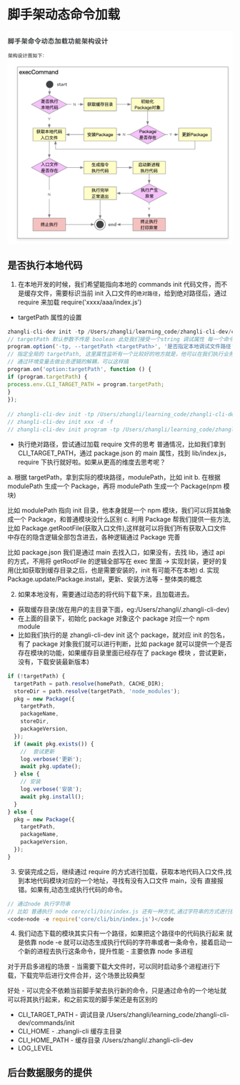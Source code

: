 # 脚手架动态命令加载

![脚手架命令动态加载功能架构设计](/images/脚手架命令动态加载功能架构设计%20.png)

## 是否执行本地代码

1.  在本地开发的时候，我们希望能指向本地的 commands init 代码文件，而不是缓存文件，需要标识当前 init 入口文件的<code>绝对路径</code>，给到绝对路径后，通过 require 来加载 require('xxxx/aaa/index.js')

- targetPath 属性的设置

```js
zhangli-cli-dev init -tp /Users/zhangli/learning_code/zhangli-cli-dev/commands/init -d
// targetPath 默认参数不传是 boolean 此处我们接受一个string 调试属性 每一个命令基本都可以指到本地去
program.option('-tp, --targetPath <targetPath>', '是否指定本地调试文件路径', '');
// 指定全局的 targetPath, 这里属性监听有一个比较好的地方就是，他可以在我们执行业务逻辑之前去执行
// 通过环境变量去做业务逻辑的解耦，可以这样搞
program.on('option:targetPath', function () {
if (program.targetPath) {
process.env.CLI_TARGET_PATH = program.targetPath;
}
});

// zhangli-cli-dev init -tp /Users/zhangli/learning_code/zhangli-cli-dev/commands/init -d
// zhangli-cli-dev init xxx -d -f
// zhangli-cli-dev init program -tp /Users/zhangli/learning_code/zhangli-cli-dev/commands/init -d -f

```

- 执行绝对路径，尝试通过加载 require 文件的思考
  普通情况，比如我们拿到 CLI_TARGET_PATH，通过 package.json 的 main 属性，找到 lib/index.js，require 下执行就好啦。如果从更高的维度去思考呢？

a. 根据 targetPath，拿到实际的模块路径，modulePath，比如 init
b. 在根据 modulePath 生成一个 Package，再将 modulePath 生成一个 Package(npm 模块)

比如 modulePath 指向 init 目录，他本身就是一个 npm 模块，我们可以将其抽象成一个 Package，和普通模块没什么区别
c. 利用 Package 帮我们提供一些方法,比如 Package.getRootFile(获取入口文件),这样就可以将我们所有获取入口文件中存在的隐含逻辑全部包含进去，各种逻辑通过 Package 完善

比如 package.json 我们是通过 main 去找入口，如果没有，去找 lib，通过 api 的方式，不用将 getRootFile 的逻辑全部写在 exec 里面 -> 实现封装，更好的复用(比如获取到缓存目录之后，也是需要安装的，init 有可能不在本地)
d. 实现 Package.update/Package.install，更新、安装方法等 - 整体类的概念

2.  如果本地没有，需要通过动态的将代码下载下来，且加载进去。

- 获取缓存目录(放在用户的主目录下面，eg:/Users/zhangli/.zhangli-cli-dev)
- 在上面的目录下，初始化 package 对象这个 package 对应一个 npm module
- 比如我们执行的是 zhangli-cli-dev init 这个 package，就对应 init 的包名，有了 package 对象我们就可以进行判断，比如 package 就可以提供一个是否存在模块的功能，如果缓存目录里面已经存在了 package 模块 ，尝试更新，没有，下载安装最新版本)

```js
if (!targetPath) {
  targetPath = path.resolve(homePath, CACHE_DIR);
  storeDir = path.resolve(targetPath, 'node_modules');
  pkg = new Package({
    targetPath,
    packageName,
    storeDir,
    packageVersion,
  });
  if (await pkg.exists()) {
    //  尝试更新
    log.verbose('更新');
    await pkg.update();
  } else {
    // 安装
    log.verbose('安装');
    await pkg.install();
  }
} else {
  pkg = new Package({
    targetPath,
    packageName,
    packageVersion,
  });
}
```

3.  安装完成之后，继续通过 require 的方式进行加载，获取本地代码入口文件,找到本地代码模块对应的一个地址，寻找有没有入口文件 main，没有 直接报错。如果有,动态生成执行代码的命令。

```js
// 通过node 执行字符串
// 比如 普通执行 node core/cli/bin/index.js 还有一种方式,通过字符串的方式进行执行
<code>node -e require('core/cli/bin/index.js')</code
```

4. 我们动态下载的模块其实只有一个路径，如果把这个路径中的代码执行起来 就是依靠 node -e 就可以动态生成执行代码的字符串或者一条命令，接着启动一个新的进程去执行这条命令，提升性能 - 主要依靠 node 多进程

对于开启多进程的场景 - 当需要下载大文件时，可以同时启动多个进程进行下载，下载完毕后进行文件合并，这个场景比较典型

好处 - 可以完全不依赖当前脚手架去执行新的命令，只是通过命令的一个地址就可以将其执行起来，和之前实现的脚手架还是有区别的

- CLI_TARGET_PATH - 调试目录 /Users/zhangli/learning_code/zhangli-cli-dev/commands/init
- CLI_HOME - .zhangli-cli 缓存主目录
- CLI_HOME_PATH - 缓存目录 /Users/zhangli/.zhangli-cli-dev
- LOG_LEVEL

## 后台数据服务的提供
